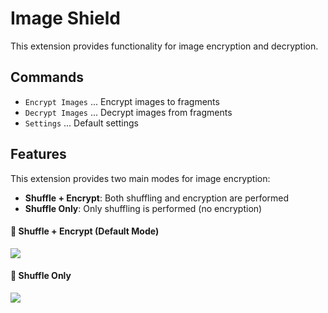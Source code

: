 # Image Shield

This extension provides functionality for image encryption and decryption.

## Commands

- `Encrypt Images` ... Encrypt images to fragments
- `Decrypt Images` ... Decrypt images from fragments
- `Settings` ... Default settings

## Features

This extension provides two main modes for image encryption:

- **Shuffle + Encrypt**: Both shuffling and encryption are performed
- **Shuffle Only**: Only shuffling is performed (no encryption)

#### 🔐 Shuffle + Encrypt (Default Mode)

![](.docs/instantcall_shuffle_encrypt.gif)

#### 🔀 Shuffle Only

![](.docs/instantcall_shuffle.gif)

